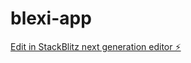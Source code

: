 # blexi-app

[Edit in StackBlitz next generation editor ⚡️](https://stackblitz.com/~/github.com/vgurgor/blexi-app)